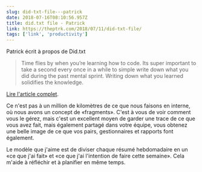 ```yaml
---
slug: did-txt-file---patrick
date: 2018-07-16T08:10:56.957Z
title: did.txt file - Patrick
link: https://theptrk.com/2018/07/11/did-txt-file/
tags: ['link', 'productivity']
---
```

Patrick écrit à propos de Did.txt

> Time flies by when you&#x2019;re learning how to code. Its super important to take a second every once in a while to simple write down what you did during the past mental sprint. Writing down what you learned solidifies the knowledge.


[Lire l'article complet](https://theptrk.com/2018/07/11/did-txt-file/).

Ce n'est pas à un million de kilomètres de ce que nous faisons en interne, où nous avons un concept de «fragments». C'est à vous de voir comment vous le gérez, mais c'est un excellent moyen de garder une trace de ce que vous avez fait, mais également partagé dans votre équipe, vous obtenez une belle image de ce que vos pairs, gestionnaires et rapports font également.

Le modèle que j'aime est de diviser chaque résumé hebdomadaire en un «ce que j'ai fait» et «ce que j'ai l'intention de faire cette semaine». Cela m'aide à réfléchir et à planifier en même temps.

